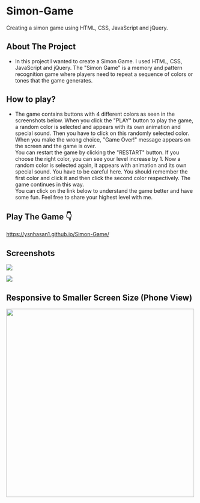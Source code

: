 # Simon-Game

Creating a simon game using HTML, CSS, JavaScript and jQuery.

## About The Project

* In this project I wanted to create a Simon Game. I used HTML, CSS, JavaScript and jQuery.
The "Simon Game" is a memory and pattern recognition game where 
players need to repeat a sequence of colors or tones that the game generates. 

## How to play?

* The game contains buttons with 4 different colors as seen in the screenshots below.
When you click the "PLAY" button to play the game, a random color is selected and appears with its own animation and special sound.
Then you have to click on this randomly selected color.
When you make the wrong choice, "Game Over!" message appears on the screen and the game is over. </br>
You can restart the game by clicking the "RESTART" button.
If you choose the right color, you can see your level increase by 1.
Now a random color is selected again, it appears with animation and its own special sound.
You have to be careful here.
You should remember the first color and click it and then click the second color respectively. The game continues in this way. </br>
You can click on the link below to understand the game better and have some fun. 
Feel free to share your highest level with me.

## Play The Game 👇
https://ysnhasan1.github.io/Simon-Game/

## Screenshots
<img src="https://github.com/ysnhasan1/Simon-Game/assets/102024926/12867cb6-1d5b-4d09-8454-dec74240a13e"><br />

<img src="https://github.com/ysnhasan1/Simon-Game/assets/102024926/d41b09b7-8c69-4aa0-bf2c-7b55cbe15662"><br />

## Responsive to Smaller Screen Size (Phone View)
<img src="https://github.com/ysnhasan1/Simon-Game/assets/102024926/6d87bbe7-84b4-4113-96ee-12973efb06fd" height="500">

